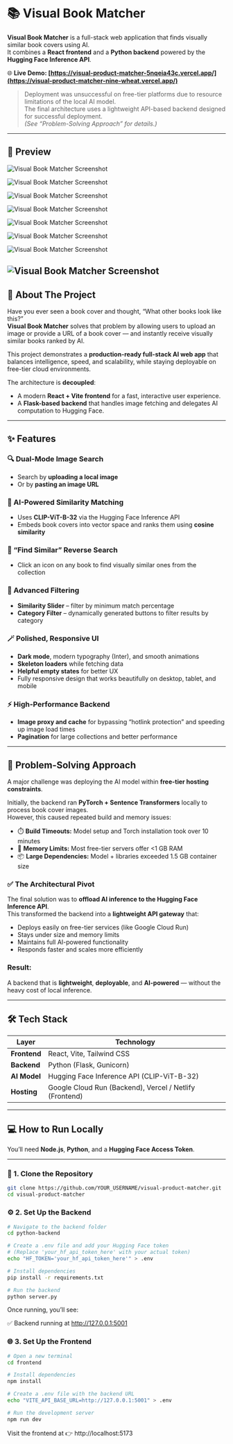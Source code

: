 # 📚 Visual Book Matcher

**Visual Book Matcher** is a full-stack web application that finds visually similar book covers using AI.  
It combines a **React frontend** and a **Python backend** powered by the **Hugging Face Inference API**.

🌐 **Live Demo: [https://visual-product-matcher-5nqeia43c.vercel.app/](https://visual-product-matcher-nine-wheat.vercel.app/)**  
> Deployment was unsuccessful on free-tier platforms due to resource limitations of the local AI model.  
> The final architecture uses a lightweight API-based backend designed for successful deployment.  
> *(See “Problem-Solving Approach” for details.)*

---

## 📸 Preview

![Visual Book Matcher Screenshot](./frontend/src/assets/1.png)

![Visual Book Matcher Screenshot](./frontend/src/assets/1.1.png)

![Visual Book Matcher Screenshot](./frontend/src/assets/2.png)

![Visual Book Matcher Screenshot](./frontend/src/assets/3.png)

![Visual Book Matcher Screenshot](./frontend/src/assets/4.png)

![Visual Book Matcher Screenshot](./frontend/src/assets/5.png)

![Visual Book Matcher Screenshot](./frontend/src/assets/5.1.png)

![Visual Book Matcher Screenshot](./frontend/src/assets/6.png)
---

## 🧠 About The Project

Have you ever seen a book cover and thought, “What other books look like this?”  
**Visual Book Matcher** solves that problem by allowing users to upload an image or provide a URL of a book cover — and instantly receive visually similar books ranked by AI.

This project demonstrates a **production-ready full-stack AI web app** that balances intelligence, speed, and scalability, while staying deployable on free-tier cloud environments.

The architecture is **decoupled**:
- A modern **React + Vite frontend** for a fast, interactive user experience.  
- A **Flask-based backend** that handles image fetching and delegates AI computation to Hugging Face.

---

## ✨ Features

### 🔍 Dual-Mode Image Search
- Search by **uploading a local image**  
- Or by **pasting an image URL**

### 🤖 AI-Powered Similarity Matching
- Uses **CLIP-ViT-B-32** via the Hugging Face Inference API  
- Embeds book covers into vector space and ranks them using **cosine similarity**

### 🔁 “Find Similar” Reverse Search
- Click an icon on any book to find visually similar ones from the collection

### 🧩 Advanced Filtering
- **Similarity Slider** – filter by minimum match percentage  
- **Category Filter** – dynamically generated buttons to filter results by category

### 🪄 Polished, Responsive UI
- **Dark mode**, modern typography (Inter), and smooth animations  
- **Skeleton loaders** while fetching data  
- **Helpful empty states** for better UX  
- Fully responsive design that works beautifully on desktop, tablet, and mobile

### ⚡ High-Performance Backend
- **Image proxy and cache** for bypassing “hotlink protection” and speeding up image load times  
- **Pagination** for large collections and better performance

---

## 🧠 Problem-Solving Approach

A major challenge was deploying the AI model within **free-tier hosting constraints**.

Initially, the backend ran **PyTorch + Sentence Transformers** locally to process book cover images.  
However, this caused repeated build and memory issues:

- ⏱️ **Build Timeouts:** Model setup and Torch installation took over 10 minutes  
- 💾 **Memory Limits:** Most free-tier servers offer <1 GB RAM  
- 📦 **Large Dependencies:** Model + libraries exceeded 1.5 GB container size  

### ✅ The Architectural Pivot

The final solution was to **offload AI inference to the Hugging Face Inference API**.  
This transformed the backend into a **lightweight API gateway** that:
- Deploys easily on free-tier services (like Google Cloud Run)
- Stays under size and memory limits  
- Maintains full AI-powered functionality  
- Responds faster and scales more efficiently  

### Result:
A backend that is **lightweight**, **deployable**, and **AI-powered** — without the heavy cost of local inference.

---

## 🛠️ Tech Stack

| Layer | Technology |
|-------|-------------|
| **Frontend** | React, Vite, Tailwind CSS |
| **Backend** | Python (Flask, Gunicorn) |
| **AI Model** | Hugging Face Inference API (CLIP-ViT-B-32) |
| **Hosting** | Google Cloud Run (Backend), Vercel / Netlify (Frontend) |

---

## 💻 How to Run Locally

You’ll need **Node.js**, **Python**, and a **Hugging Face Access Token**.

---

### 🧩 1. Clone the Repository

```bash
git clone https://github.com/YOUR_USERNAME/visual-product-matcher.git
cd visual-product-matcher 
```
### ⚙️ 2. Set Up the Backend

``` bash
# Navigate to the backend folder
cd python-backend

# Create a .env file and add your Hugging Face token
# (Replace 'your_hf_api_token_here' with your actual token)
echo "HF_TOKEN='your_hf_api_token_here'" > .env

# Install dependencies
pip install -r requirements.txt

# Run the backend
python server.py

```

Once running, you’ll see:

✅ Backend running at http://127.0.0.1:5001

### 🌐 3. Set Up the Frontend

```bash
# Open a new terminal
cd frontend

# Install dependencies
npm install

# Create a .env file with the backend URL
echo "VITE_API_BASE_URL=http://127.0.0.1:5001" > .env

# Run the development server
npm run dev
```

Visit the frontend at 👉 http://localhost:5173
